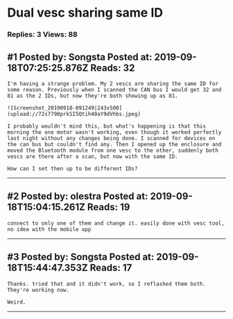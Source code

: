 # Dual vesc sharing same ID

### Replies: 3 Views: 88

## \#1 Posted by: Songsta Posted at: 2019-09-18T07:25:25.876Z Reads: 32

```
I'm having a strange problem. My 2 vescs are sharing the same ID for some reason. Previously when I scanned the CAN bus I would get 32 and 81 as the 2 IDs, but now they're both showing up as 81.

![Screenshot_20190918-091249|243x500](upload://72s7790prkSI5Qtih40aY9dVhbs.jpeg) 

I probably wouldn't mind this, but what's happening is that this morning the one motor wasn't working, even though it worked perfectly last night without any changes being done. I scanned for devices on the can bus but couldn't find any. Then I opened up the enclosure and moved the Bluetooth module from one vesc to the other, suddenly both vescs are there after a scan, but now with the same ID.

How can I set then up to be different IDs?
```

---
## \#2 Posted by: olestra Posted at: 2019-09-18T15:04:15.261Z Reads: 19

```
connect to only one of them and change it. easily done with vesc tool, no idea with the mobile app
```

---
## \#3 Posted by: Songsta Posted at: 2019-09-18T15:44:47.353Z Reads: 17

```
Thanks. tried that and it didn't work, so I reflashed them both. They're working now. 

Weird.
```

---
